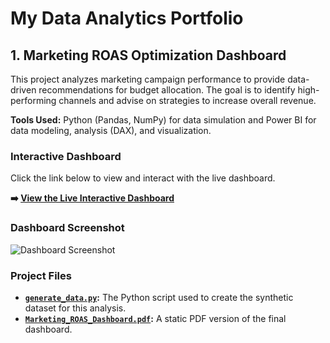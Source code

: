 # My Data Analytics Portfolio

## 1. Marketing ROAS Optimization Dashboard

This project analyzes marketing campaign performance to provide data-driven recommendations for budget allocation. The goal is to identify high-performing channels and advise on strategies to increase overall revenue.

**Tools Used:** Python (Pandas, NumPy) for data simulation and Power BI for data modeling, analysis (DAX), and visualization.


### Interactive Dashboard

Click the link below to view and interact with the live dashboard.

**➡️ [View the Live Interactive Dashboard](https://app.powerbi.com/view?r=eyJrIjoiZGJjYTk5YzAtZGNiYS00Zjc2LTk4NTUtOWM3YzI3NWI4NTIxIiwidCI6ImU5YmUyYzNkLWE5NTktNGQwOC1iYmY2LTA0ODhjMzlkZjJmNSJ9)**


### Dashboard Screenshot


![Dashboard Screenshot](Screenshot(752).png)


### Project Files

* **[`generate_data.py`](generate_data.py):** The Python script used to create the synthetic dataset for this analysis.
* **[`Marketing_ROAS_Dashboard.pdf`](Marketing_ROAS_Dashboard.pdf):** A static PDF version of the final dashboard.
